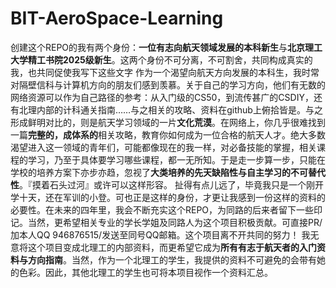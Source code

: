 # BIT-AeroSpace-Learning
 创建这个REPO的我有两个身份：**一位有志向航天领域发展的本科新生**与**北京理工大学精工书院2025级新生**。这两个身份不可分离，不可割舍，共同构成真实的我，也共同促使我写下这些文字 
 作为一个渴望向航天方向发展的本科生，我时常对隔壁信科与计算机方向的朋友们感到羡慕。关于自己的学习方向，他们有无数的网络资源可以作为自己路径的参考：从入门级的CS50，到流传甚广的CSDIY，还有北理内部的计科通关指南……与之相关的攻略、资料在github上俯拾皆是。与之形成鲜明对比的，则是航天学习领域的一片**文化荒漠**。在网络上，你几乎很难找到一篇**完整的，成体系的**相关攻略，教育你如何成为一位合格的航天人才。绝大多数渴望进入这一领域的青年们，可能都像现在的我一样，对必备技能的掌握，相关课程的学习，乃至于具体要学习哪些课程，都一无所知。于是走一步算一步，只能在学校的培养方案下亦步亦趋，忽视了**大类培养的先天缺陷性与自主学习的不可替代性**。『摸着石头过河』或许可以这样形容。
 扯得有点儿远了，毕竟我只是一个刚开学十天，还在军训的小登。可也正是这样的身份，才更让我感到一份这样的资料的必要性。在未来的四年里，我会不断充实这个REPO，为同路的后来者留下一些印记。当然，更希望相关专业的学长学姐及同路人为这个项目积极贡献。可直接PR/加本人QQ 946876515/发送至同号QQ邮箱。这个项目离不开共同的努力！
 我无意将这个项目变成北理工的内部资料，而更希望它成为**所有有志于航天者的入门资料与方向指南**。当然，作为一个北理工的学生，我提供的资料不可避免的会带有她的色彩。因此，其他北理工的学生也可将本项目视作一个资料汇总。
 
 
 

